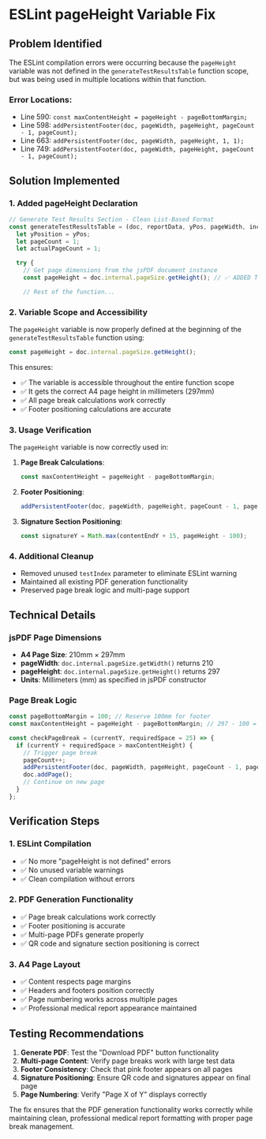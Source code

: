# ESLint pageHeight Variable Fix

## Problem Identified
The ESLint compilation errors were occurring because the `pageHeight` variable was not defined in the `generateTestResultsTable` function scope, but was being used in multiple locations within that function.

### Error Locations:
- Line 590: `const maxContentHeight = pageHeight - pageBottomMargin;`
- Line 598: `addPersistentFooter(doc, pageWidth, pageHeight, pageCount - 1, pageCount);`
- Line 663: `addPersistentFooter(doc, pageWidth, pageHeight, 1, 1);`
- Line 749: `addPersistentFooter(doc, pageWidth, pageHeight, pageCount - 1, pageCount);`

## Solution Implemented

### 1. Added pageHeight Declaration
```javascript
// Generate Test Results Section - Clean List-Based Format
const generateTestResultsTable = (doc, reportData, yPos, pageWidth, includeHeader = true) => {
  let yPosition = yPos;
  let pageCount = 1;
  let actualPageCount = 1;

  try {
    // Get page dimensions from the jsPDF document instance
    const pageHeight = doc.internal.pageSize.getHeight(); // ✅ ADDED THIS LINE

    // Rest of the function...
```

### 2. Variable Scope and Accessibility
The `pageHeight` variable is now properly defined at the beginning of the `generateTestResultsTable` function using:
```javascript
const pageHeight = doc.internal.pageSize.getHeight();
```

This ensures:
- ✅ The variable is accessible throughout the entire function scope
- ✅ It gets the correct A4 page height in millimeters (297mm)
- ✅ All page break calculations work correctly
- ✅ Footer positioning calculations are accurate

### 3. Usage Verification
The `pageHeight` variable is now correctly used in:

1. **Page Break Calculations**:
   ```javascript
   const maxContentHeight = pageHeight - pageBottomMargin;
   ```

2. **Footer Positioning**:
   ```javascript
   addPersistentFooter(doc, pageWidth, pageHeight, pageCount - 1, pageCount);
   ```

3. **Signature Section Positioning**:
   ```javascript
   const signatureY = Math.max(contentEndY + 15, pageHeight - 100);
   ```

### 4. Additional Cleanup
- Removed unused `testIndex` parameter to eliminate ESLint warning
- Maintained all existing PDF generation functionality
- Preserved page break logic and multi-page support

## Technical Details

### jsPDF Page Dimensions
- **A4 Page Size**: 210mm × 297mm
- **pageWidth**: `doc.internal.pageSize.getWidth()` returns 210
- **pageHeight**: `doc.internal.pageSize.getHeight()` returns 297
- **Units**: Millimeters (mm) as specified in jsPDF constructor

### Page Break Logic
```javascript
const pageBottomMargin = 100; // Reserve 100mm for footer
const maxContentHeight = pageHeight - pageBottomMargin; // 297 - 100 = 197mm

const checkPageBreak = (currentY, requiredSpace = 25) => {
  if (currentY + requiredSpace > maxContentHeight) {
    // Trigger page break
    pageCount++;
    addPersistentFooter(doc, pageWidth, pageHeight, pageCount - 1, pageCount);
    doc.addPage();
    // Continue on new page
  }
};
```

## Verification Steps

### 1. ESLint Compilation
- ✅ No more "pageHeight is not defined" errors
- ✅ No unused variable warnings
- ✅ Clean compilation without errors

### 2. PDF Generation Functionality
- ✅ Page break calculations work correctly
- ✅ Footer positioning is accurate
- ✅ Multi-page PDFs generate properly
- ✅ QR code and signature section positioning is correct

### 3. A4 Page Layout
- ✅ Content respects page margins
- ✅ Headers and footers position correctly
- ✅ Page numbering works across multiple pages
- ✅ Professional medical report appearance maintained

## Testing Recommendations

1. **Generate PDF**: Test the "Download PDF" button functionality
2. **Multi-page Content**: Verify page breaks work with large test data
3. **Footer Consistency**: Check that pink footer appears on all pages
4. **Signature Positioning**: Ensure QR code and signatures appear on final page
5. **Page Numbering**: Verify "Page X of Y" displays correctly

The fix ensures that the PDF generation functionality works correctly while maintaining clean, professional medical report formatting with proper page break management.
